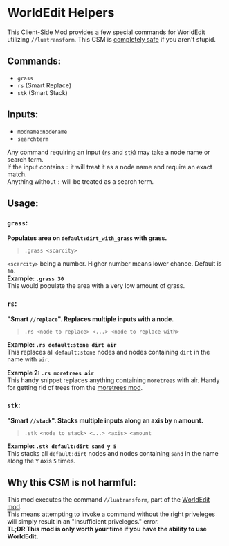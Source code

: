 # WorldEdit Helpers #

This Client-Side Mod provides a few special commands for WorldEdit utilizing `//luatransform`.
This CSM is [completely safe](https://github.com/GreenXenith/worldedit_helpers#why-this-csm-is-not-harmful) if you aren't stupid.

## Commands: ##
* `grass`
* `rs` (Smart Replace)
* `stk` (Smart Stack)

## Inputs: ##
* `modname:nodename`
* `searchterm`

Any command requiring an input ([`rs`](https://github.com/GreenXenith/worldedit_helpers#rs) and [`stk`](https://github.com/GreenXenith/worldedit_helpers#stk)) may take a node name or search term.  
If the input contains `:` it will treat it as a node name and require an exact match.  
Anything without `:` will be treated as a search term.

## Usage: ##
### `grass`: ###
**Populates area on `default:dirt_with_grass` with grass.**
> `.grass <scarcity>`

`<scarcity>` being a number. Higher number means lower chance. Default is `10`.  
**Example: `.grass 30`**  
This would populate the area with a very low amount of grass.

### `rs`: ###
**"Smart `//replace`". Replaces multiple inputs with a node.**
> `.rs <node to replace> <...> <node to replace with>`

**Example: `.rs default:stone dirt air`**  
This replaces all `default:stone` nodes and nodes containing `dirt` in the name with `air`.  

**Example 2: `.rs moretrees air`**  
This handy snippet replaces anything containing `moretrees` with air. Handy for getting rid of trees from the [moretrees mod](https://forum.minetest.net/viewtopic.php?t=4394).

### `stk`: ###
**"Smart `//stack`". Stacks multiple inputs along an axis by n amount.**
> `.stk <node to stack> <...> <axis> <amount`

**Example: `.stk default:dirt sand y 5`**  
This stacks all `default:dirt` nodes and nodes containing `sand` in the name along the `Y` axis `5` times.

## Why this CSM is not harmful: ##
This mod executes the command `//luatransform`, part of the [WorldEdit mod](https://forum.minetest.net/viewtopic.php?f=11&t=572).  
This means attempting to invoke a command without the right priveleges will simply result in an "Insufficient priveleges." error.  
**TL;DR This mod is only worth your time if you have the ability to use WorldEdit.**